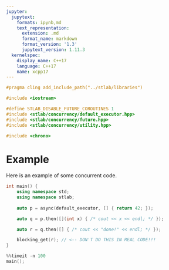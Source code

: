 ```yaml
---
jupyter:
  jupytext:
    formats: ipynb,md
    text_representation:
      extension: .md
      format_name: markdown
      format_version: '1.3'
      jupytext_version: 1.11.3
  kernelspec:
    display_name: C++17
    language: C++17
    name: xcpp17
---
```


```c++ slideshow={"slide_type": "skip"} tags=["active-ipynb"]
#pragma cling add_include_path("../stlab/libraries")

#include <iostream>

#define STLAB_DISABLE_FUTURE_COROUTINES 1
#include <stlab/concurrency/default_executor.hpp>
#include <stlab/concurrency/future.hpp>
#include <stlab/concurrency/utility.hpp>

#include <chrono>

```

# Example
Here is an example of some concurrent code.


```c++ slideshow={"slide_type": "slide"}
int main() {
    using namespace std;
    using namespace stlab;
    
    auto p = async(default_executor, [] { return 42; });

    auto q = p.then([](int x) { /* cout << x << endl; */ });

    auto r = q.then([] { /* cout << "done!" << endl; */ });

    blocking_get(r); // <-- DON'T DO THIS IN REAL CODE!!!
}
```

```c++ tags=["active-ipynb"]
%%timeit -n 100
main();
```

```c++

```
